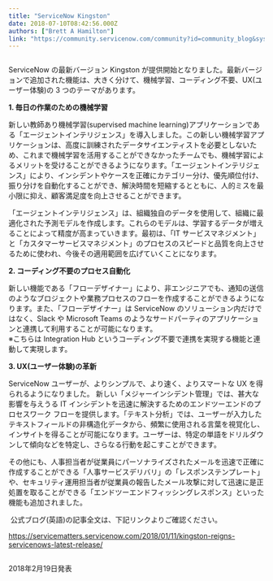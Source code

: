 ```yaml
---
title: "ServiceNow Kingston"
date: 2018-07-10T08:42:56.000Z
authors: ["Brett A Hamilton"]
link: "https://community.servicenow.com/community?id=community_blog&sys_id=495a9304db131f00e0e80b55ca9619a1"
---
```

<div class="page" title="Page 1">
<div class="layoutArea">
<div class="column">
<p>ServiceNow の最新バージョン Kingston が提供開始となりました。最新バージョンで追加された機能は、大きく分けて、機械学習、コーディング不要、UX(ユーザー体験)の 3 つのテーマがあります。</p>
<p><strong>1. 毎日の作業のための機械学習</strong></p>
<p>新しい教師あり機械学習(supervised machine learning)アプリケーションである「エージェントインテリジェンス」を導入しました。この新しい機械学習アプリケーションは、高度に訓練されたデータサイエンティストを必要としないため、これまで機械学習を活用することができなかったチームでも、機械学習によるメリットを受けることができるようになります。「エージェントインテリジェンス」により、インシデントやケースを正確にカテゴリー分け、優先順位付け、振り分けを自動化することができ、解決時間を短縮するとともに、人的ミスを最小限に抑え、顧客満足度を向上させることができます。</p>
<p>「エージェントインテリジェンス」は、組織独自のデータを使用して、組織に最適化された予測モデルを作成します。これらのモデルは、学習するデータが増えることによって精度が高まっていきます。最初は、「IT サービスマネジメント」と「カスタマーサービスマネジメント」のプロセスのスピードと品質を向上させるために使われ、今後その適用範囲を広げていくことになります。</p>
<p><strong>2. コーディング不要のプロセス自動化</strong></p>
<p>新しい機能である「フローデザイナー」により、非エンジニアでも、通知の送信のようなブロジェクトや業務プロセスのフローを作成することができるようになります。また、「フローデザイナー」は ServiceNow のソリューション内だけではなく、Slack や Microsoft Teams のようなサードパーティのアプリケーションと連携して利用することが可能になります。<br /> ※こちらは Integration Hub というコーディング不要で連携を実現する機能と連動して実現します。</p>
<p><strong>3. UX(ユーザー体験)の革新</strong></p>
<p>ServiceNow ユーザーが、よりシンプルで、より速く、よりスマートな UX を得られるようになりました。 新しい「メジャーインシデント管理」では、甚大な影響を与えうる IT インシデントを迅速に解決するためのエンドツーエンドのプロセスワーク フローを提供します。「テキスト分析」では、ユーザーが入力したテキストフィールドの非構造化データから、頻繁に使用される言葉を視覚化し、インサイトを得ることが可能になります。ユーザーは、特定の単語をドリルダウンして傾向などを特定し、さらなる行動を起こすことができます。</p>
<p>その他にも、人事担当者が従業員にパーソナライズされたメールを迅速で正確に作成することができる「人事サービスデリバリ」の「レスポンステンプレート」や、セキュリティ運用担当者が従業員の報告したメール攻撃に対して迅速に是正処置を取ることができる「エンドツーエンドフィッシングレスポンス」といった機能も追加されました。</p>
</div>
</div>
<div class="layoutArea"> 公式ブログ(英語)の記事全文は、下記リンクよりご確認ください。</div>
</div>
<div class="page" title="Page 2">
<div class="layoutArea">
<div class="column">
<p><a href="https://servicematters.servicenow.com/2018/01/11/kingston-reigns-servicenows-latest-release/" rel="nofollow">https://servicematters.servicenow.com/2018/01/11/kingston-reigns-servicenows-latest-release/</a></p>
<div class="page" title="Page 1">
<div class="section">
<div class="layoutArea">
<div class="column">
<p>2018年2月19日発表</p>
</div>
</div>
</div>
</div>
</div>
</div>
</div>